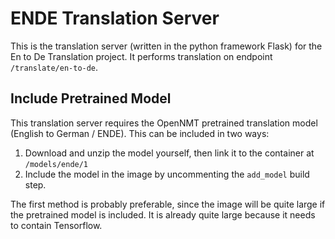 # ENDE Translation Server
This is the translation server (written in the python framework Flask) for the En to De Translation project. It performs translation on endpoint `/translate/en-to-de`.

## Include Pretrained Model
This translation server requires the OpenNMT pretrained translation model (English to German / ENDE). This can be included in two ways:
1. Download and unzip the model yourself, then link it to the container at `/models/ende/1`
2. Include the model in the image by uncommenting the `add_model` build step.

The first method is probably preferable, since the image will be quite large if the pretrained model is included. It is already quite large because it needs to contain Tensorflow.
